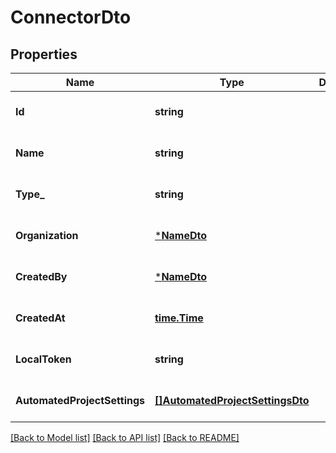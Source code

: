 # ConnectorDto

## Properties
Name | Type | Description | Notes
------------ | ------------- | ------------- | -------------
**Id** | **string** |  | [optional] [default to null]
**Name** | **string** |  | [optional] [default to null]
**Type_** | **string** |  | [optional] [default to null]
**Organization** | [***NameDto**](NameDto.md) |  | [optional] [default to null]
**CreatedBy** | [***NameDto**](NameDto.md) |  | [optional] [default to null]
**CreatedAt** | [**time.Time**](time.Time.md) |  | [optional] [default to null]
**LocalToken** | **string** |  | [optional] [default to null]
**AutomatedProjectSettings** | [**[]AutomatedProjectSettingsDto**](AutomatedProjectSettingsDto.md) |  | [optional] [default to null]

[[Back to Model list]](../README.md#documentation-for-models) [[Back to API list]](../README.md#documentation-for-api-endpoints) [[Back to README]](../README.md)


